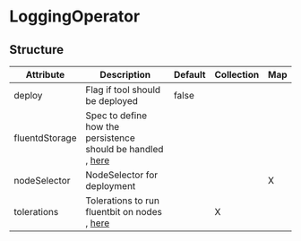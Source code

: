 # LoggingOperator 
 

## Structure 
 

| Attribute      | Description                                                                         | Default | Collection | Map  |
| -------------- | ----------------------------------------------------------------------------------- | ------- | ---------- | ---  |
| deploy         | Flag if tool should be deployed                                                     |  false  |            |      |
| fluentdStorage | Spec to define how the persistence should be handled , [here](storage/Spec/Spec.md) |         |            |      |
| nodeSelector   | NodeSelector for deployment                                                         |         |            | X    |
| tolerations    | Tolerations to run fluentbit on nodes , [here](toleration/Toleration/Toleration.md) |         | X          |      |